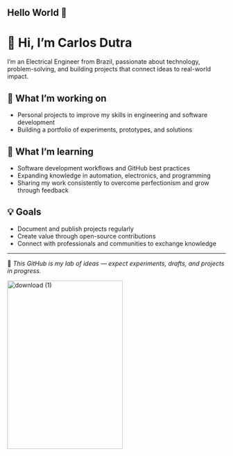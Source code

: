 ## Hello World 👋
# 👋 Hi, I’m Carlos Dutra  

I’m an Electrical Engineer from Brazil, passionate about technology, problem-solving, and building projects that connect ideas to real-world impact.  

## 🔭 What I’m working on  
- Personal projects to improve my skills in engineering and software development  
- Building a portfolio of experiments, prototypes, and solutions  

## 🌱 What I’m learning  
- Software development workflows and GitHub best practices  
- Expanding knowledge in automation, electronics, and programming  
- Sharing my work consistently to overcome perfectionism and grow through feedback  

## 💡 Goals  
- Document and publish projects regularly  
- Create value through open-source contributions  
- Connect with professionals and communities to exchange knowledge  

---
📌 *This GitHub is my lab of ideas — expect experiments, drafts, and projects in progress.*  


<img width="266" height="389" alt="download (1)" src="https://github.com/user-attachments/assets/388727a6-f26c-4f1b-aa13-677be4667692" />



<!--
**CarlosDutra740/CarlosDutra740** is a ✨ _special_ ✨ repository because its `README.md` (this file) appears on your GitHub profile.

Here are some ideas to get you started:

- 🔭 I’m currently working on ...
- 🌱 I’m currently learning ...
- 👯 I’m looking to collaborate on ...<img width="266" height="389" alt="download" src="https://github.com/user-attachments/assets/de40509a-aa0e-4ea2-9efd-1995bf28a724" />

- 🤔 I’m looking for help with ...
- 💬 Ask me about ...
- 📫 How to reach me: ...
- 😄 Pronouns: ...
- ⚡ Fun fact: ...
-->
